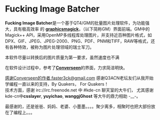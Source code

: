 Fucking Image Batcher
==========
**Fucking Image Batcher**是一个基于QT4/GM的批量图片处理软件，为功能强大，具有极高效率
的 [**graphicsmagick**](http://www.graphicsmagick.org/)，（以下简称GM）界面前端。GM中的Magick++
API，采用OpenMP多线程库处理图片，并支持近百种图片格式，如DPX、GIF、JPEG、JPEG-2000、PNG、PDF、PNM和TIFF，RAW等格式，还有各种特效，被称为图片处理领域的瑞士军刀。

本软件尽量以转换后的图片质量为第一要求，虽然速度也不满


在软件设计过程中，参考了[**Converseen**](http://converseen.sf.net)的界面，力求简洁明快。

感谢Converseen的作者.faster3ck@gmail.com
感谢Q3ACN老坛友们从我开始学编程一直以来的支持，By Quakers， For Quakers！  
技术方面，感谢 irc://irc.freenode.net 中 #kde-cn 聊天室的大牛们， 
尤其感谢kde-cn中**csslayer**, **yuyichao**, **wanggjGhost** 等大牛的鼎力相助 -__-。

最感谢的，还是爸爸、妈妈、老婆、小墨墨。。。。聚少离多，相聚时也把大部份放在了编程上。。。

